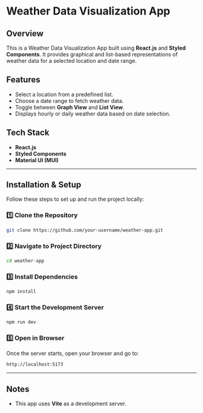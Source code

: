 # Weather Data Visualization App

## Overview
This is a Weather Data Visualization App built using **React.js** and **Styled Components**. It provides graphical and list-based representations of weather data for a selected location and date range.

## Features
- Select a location from a predefined list.
- Choose a date range to fetch weather data.
- Toggle between **Graph View** and **List View**.
- Displays hourly or daily weather data based on date selection.

## Tech Stack
- **React.js**
- **Styled Components**
- **Material UI (MUI)**

---

## Installation & Setup

Follow these steps to set up and run the project locally:

### 1️⃣ Clone the Repository
```sh
git clone https://github.com/your-username/weather-app.git
```

### 2️⃣ Navigate to Project Directory
```sh
cd weather-app
```

### 3️⃣ Install Dependencies
```sh
npm install
```

### 4️⃣ Start the Development Server
```sh
npm run dev
```

### 5️⃣ Open in Browser
Once the server starts, open your browser and go to:
```sh
http://localhost:5173
```

---

## Notes
- This app uses **Vite** as a development server.
